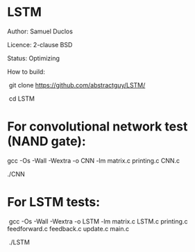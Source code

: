 # LSTM
Author: Samuel Duclos

Licence: 2-clause BSD

Status: Optimizing

How to build:

  git clone https://github.com/abstractguy/LSTM/
  
  cd LSTM

  # For convolutional network test (NAND gate):
  gcc -Os -Wall -Wextra -o CNN -lm matrix.c printing.c CNN.c

  ./CNN

  # For LSTM tests:
  gcc -Os -Wall -Wextra -o LSTM -lm matrix.c LSTM.c printing.c feedforward.c feedback.c update.c main.c

  ./LSTM
